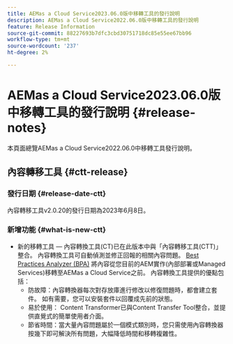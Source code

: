 ```yaml
---
title: AEMas a Cloud Service2023.06.0版中移轉工具的發行說明
description: AEMas a Cloud Service2022.06.0版中移轉工具的發行說明
feature: Release Information
source-git-commit: 88227693b7dfc3cbd30751718dc85e55ee67bb96
workflow-type: tm+mt
source-wordcount: '237'
ht-degree: 2%

---
```


# AEMas a Cloud Service2023.06.0版中移轉工具的發行說明 {#release-notes}

本頁面總覽AEMas a Cloud Service2022.06.0中移轉工具發行說明。

## 內容轉移工具 {#ctt-release}

### 發行日期 {#release-date-ctt}

內容轉移工具v2.0.20的發行日期為2023年6月8日。

### 新增功能 {#what-is-new-ctt}

* 新的移轉工具 — 內容轉換工具(CT)已在此版本中與「內容轉移工具(CTT)」整合。 內容轉換工具可自動偵測並修正回報的相關內容問題。 [Best Practices Analyzer (BPA)](https://experienceleague.adobe.com/docs/experience-manager-cloud-service/content/migration-journey/cloud-migration/best-practices-analyzer/overview-best-practices-analyzer.html?lang=en) 將內容從您目前的AEM實作(內部部署或Managed Services)移轉至AEMas a Cloud Service之前。
內容轉換工具提供的優點包括：
   * 防故障：內容轉換器每次對存放庫進行修改以修復問題時，都會建立套件。 如有需要，您可以安裝套件以回覆成先前的狀態。
   * 易於使用： Content Transformer已與Content Transfer Tool整合，並提供直覺式的簡單使用者介面。
   * 節省時間：當大量內容問題屬於一個模式類別時，您只需使用內容轉換器按幾下即可解決所有問題，大幅降低時間和移轉複雜性。
